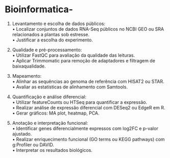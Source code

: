 # Bioinformatica-

1. Levantamento e escolha de dados públicos:<br>
• Localizar conjuntos de dados RNA-Seq públicos no NCBI GEO ou SRA relacionados a
plantas sob estresse.<br>
• Justificar a escolha do experimento.<br>

3. Qualidade e pré-processamento:<br>
• Utilizar FastQC para avaliação da qualidade das leituras.<br>
• Aplicar Trimmomatic para remoção de adaptadores e filtragem de baixaqualidade.<br>
4. Mapeamento:<br>
• Alinhar as sequências ao genoma de referência com HISAT2 ou STAR.<br>
• Avaliar as estatísticas de alinhamento com Samtools.<br>

5. Quantificação e análise diferencial:<br>
• Utilizar featureCounts ou HTSeq para quantificar a expressão.<br>
• Realizar análise de expressão diferencial com DESeq2 ou EdgeR em R.<br>
• Gerar gráficos: MA plot, heatmap, PCA.<br>

6. Anotação e interpretação funcional:<br>
• Identificar genes diferencialmente expressos com log2FC e p-valor ajustado.<br>
• Realizar enriquecimento funcional (GO terms ou KEGG pathways) com g:Profiler ou DAVID.<br>
• Interpretar os resultados biológicos.<br>
